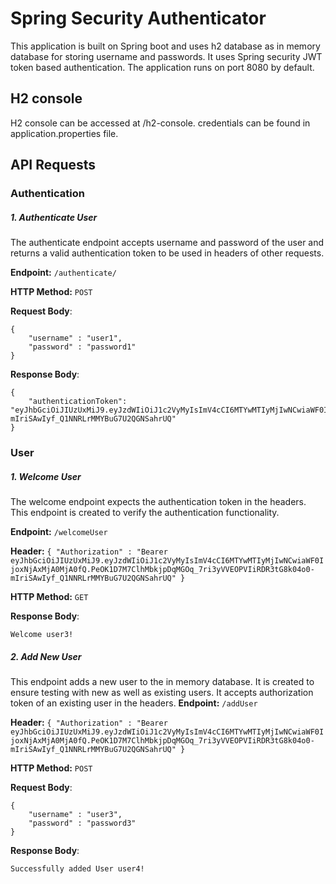 # Spring Security Authenticator

This application is built on Spring boot and uses h2 database as in memory database for storing username and passwords. It uses Spring security JWT token based authentication. The application runs on port 8080 by default.

## H2 console
H2 console can be accessed at /h2-console. credentials can be found in application.properties file.


## API Requests

### Authentication
##### 1. Authenticate User
The authenticate endpoint accepts username and password of the user and returns a valid authentication token to be used in headers of other requests.

**Endpoint:** ```/authenticate/```

**HTTP Method:** ```POST```

**Request Body**:
```
{
    "username" : "user1",
    "password" : "password1"
}
```

**Response Body**:
```
{
    "authenticationToken": "eyJhbGciOiJIUzUxMiJ9.eyJzdWIiOiJ1c2VyMyIsImV4cCI6MTYwMTIyMjIwNCwiaWF0IjoxNjAxMjA0MjA0fQ.PeOK1D7M7ClhMbkjpDqMGOq_7ri3yVVEOPVIiRDR3tG8k04o0-mIriSAwIyf_Q1NNRLrMMYBuG7U2QGNSahrUQ"
}
```


### User
##### 1. Welcome User

The welcome endpoint expects the authentication token in the headers. This endpoint is created to verify the authentication functionality.

**Endpoint:** ```/welcomeUser```

**Header:** ```{
                "Authorization" : "Bearer eyJhbGciOiJIUzUxMiJ9.eyJzdWIiOiJ1c2VyMyIsImV4cCI6MTYwMTIyMjIwNCwiaWF0IjoxNjAxMjA0MjA0fQ.PeOK1D7M7ClhMbkjpDqMGOq_7ri3yVVEOPVIiRDR3tG8k04o0-mIriSAwIyf_Q1NNRLrMMYBuG7U2QGNSahrUQ"
                }```

**HTTP Method:** ```GET```


**Response Body**:
```
Welcome user3!
```

##### 2. Add New User

This endpoint adds a new user to the in memory database. It is created to ensure testing with new as well as existing users. It accepts authorization token of an existing user in the headers. 
**Endpoint:** ```/addUser```

**Header:** ```{
                "Authorization" : "Bearer eyJhbGciOiJIUzUxMiJ9.eyJzdWIiOiJ1c2VyMyIsImV4cCI6MTYwMTIyMjIwNCwiaWF0IjoxNjAxMjA0MjA0fQ.PeOK1D7M7ClhMbkjpDqMGOq_7ri3yVVEOPVIiRDR3tG8k04o0-mIriSAwIyf_Q1NNRLrMMYBuG7U2QGNSahrUQ"
                }```

**HTTP Method:** ```POST```


**Request Body**:
```
{
    "username" : "user3",
    "password" : "password3"
}
```

**Response Body**:
```
Successfully added User user4!
```
